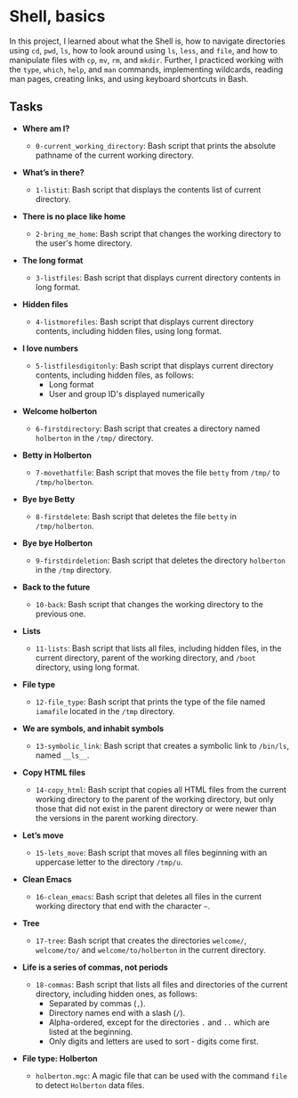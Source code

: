 # Shell, basics
In this project, I learned about what the Shell is, how to navigate directories using `cd`, `pwd`, `ls`, how to look around using `ls`, `less`, and `file`, and how to manipulate files with `cp`, `mv`, `rm`, and `mkdir`. Further, I practiced working with the `type`, `which`, `help`, and `man` commands, implementing wildcards, reading man pages, creating links, and using keyboard shortcuts in Bash.

## Tasks
* **Where am I?**
  * `0-current_working_directory`: Bash script that prints the absolute pathname of the current working directory.

* **What’s in there?**
  * `1-listit`: Bash script that displays the contents list of current directory.

* **There is no place like home**
  * `2-bring_me_home`: Bash script that changes the working directory to the user's home directory.

* **The long format**
  * `3-listfiles`: Bash script that displays current directory contents in long format.

* **Hidden files**
  * `4-listmorefiles`: Bash script that displays current directory contents, including hidden files, using long format.

* **I love numbers**
  * `5-listfilesdigitonly`: Bash script that displays current directory contents, including hidden files, as follows:
    * Long format
    * User and group ID's displayed numerically

* **Welcome holberton**
  * `6-firstdirectory`: Bash script that creates a directory named `holberton` in the `/tmp/` directory.

* **Betty in Holberton**
  * `7-movethatfile`: Bash script that moves the file `betty` from `/tmp/` to `/tmp/holberton`.

* **Bye bye Betty**
  * `8-firstdelete`: Bash script that deletes the file `betty` in `/tmp/holberton`.

* **Bye bye Holberton**
  * `9-firstdirdeletion`: Bash script that deletes the directory `holberton` in the `/tmp` directory.

* **Back to the future**
  * `10-back`: Bash script that changes the working directory to the previous one.

* **Lists**
  * `11-lists`: Bash script that lists all files, including hidden files, in the current directory, parent of the working directory, and `/boot` directory, using long format.

* **File type**
  * `12-file_type`: Bash script that prints the type of the file named `iamafile` located in the `/tmp` directory.

* **We are symbols, and inhabit symbols**
  * `13-symbolic_link`: Bash script that creates a symbolic link to `/bin/ls`, named `__ls__`.

* **Copy HTML files**
  * `14-copy_html`: Bash script that copies all HTML files from the current working directory to the parent of the working directory, but only those that did not exist in the parent directory or were newer than the versions in the parent working directory.

* **Let’s move**
  * `15-lets_move`: Bash script that moves all files beginning with an uppercase letter to the directory `/tmp/u`.

* **Clean Emacs**
  * `16-clean_emacs`: Bash script that deletes all files in the current working directory that end with the character `~`.

* **Tree**
  * `17-tree`: Bash script that creates the directories `welcome/`, `welcome/to/` and `welcome/to/holberton` in the current directory.

* **Life is a series of commas, not periods**
  * `18-commas`: Bash script that lists all files and directories of the current directory, including hidden ones, as follows:
    * Separated by commas (`,`).
    * Directory names end with a slash (`/`).
    * Alpha-ordered, except for the directories `.` and `..` which are listed at the beginning.
    * Only digits and letters are used to sort - digits come first.

* **File type: Holberton**
  * `holberton.mgc`: A magic file that can be used with the command `file` to detect `Holberton` data files.
